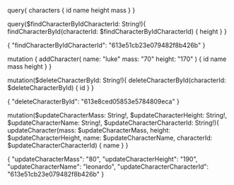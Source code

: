 query{
  characters {
    id
    name
    height
    mass
  }
}

query($findCharacterByIdCharacterId: String!){
  findCharacterById(characterId: $findCharacterByIdCharacterId) {
    height
  }
}

{
  "findCharacterByIdCharacterId": "613e51cb23e079482f8b426b"
}

mutation {
  addCharacter(
    name: "luke"
    mass: "70"
    height: "170"
  ) {
    id
    name
    mass
    height
  }
}

mutation($deleteCharacterById: String!){
  deleteCharacterById(characterId: $deleteCharacterById) {
    id
  }
}

{
  "deleteCharacterById": "613e8ced05853e5784809eca"
}




mutation($updateCharacterMass: String!, $updateCharacterHeight: String!, $updateCharacterName: String!, $updateCharacterCharacterId: String!){
  updateCharacter(mass: $updateCharacterMass, height: $updateCharacterHeight, name: $updateCharacterName, characterId: $updateCharacterCharacterId) {
    name
  }
}

{
  "updateCharacterMass": "80",
  "updateCharacterHeight": "190",
  "updateCharacterName": "leonardo",
  "updateCharacterCharacterId": "613e51cb23e079482f8b426b"
}
